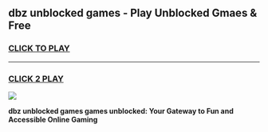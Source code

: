 
## dbz unblocked games - Play Unblocked Gmaes & Free
<h3>
<a href="https://news.freeplayer.one?title=dbz_unblocked_games&ref=16F">CLICK TO PLAY</a></h3>
<hr>

<h3>
<a href="https://news.freeplayer.one?title=dbz_unblocked_games&ref=16F">CLICK 2 PLAY</a>
  
</h3>

<a href="https://news.freeplayer.one?title=dbz_unblocked_games&ref=16F/"><img src="https://clearcache.store/games.png"></a>


**dbz unblocked games games unblocked: Your Gateway to Fun and Accessible Online Gaming**
